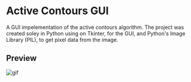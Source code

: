 # Active Contours GUI
A GUI impelementation of the active contours algorithm. The project was created soley in Python using on Tkinter, for the GUI, and Python's Image Library (PIL), to get pixel data from the image.

## Preview
![gif](pictures/active_contours_gif.gif)
